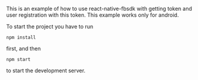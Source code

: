 This is an example of how to use react-native-fbsdk with getting token and user registration with this token.
This example works only for android.

To start the project you have to run 

    npm install
    
first, and then 

    npm start
    
to start the development server.